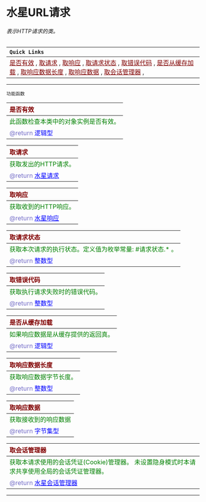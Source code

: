 # 水星URL请求
###### 表示HTTP请求的类。

| `Quick Links` |
|:----|
|<a href="#IsValid"  style="color:rgb(128,0,0)">是否有效</a> , <a href="#GetRequest"  style="color:rgb(128,0,0)">取请求</a> , <a href="#GetResponse"  style="color:rgb(128,0,0)">取响应</a> , <a href="#GetRequestStatus"  style="color:rgb(128,0,0)">取请求状态</a> , <a href="#GetRequestError"  style="color:rgb(128,0,0)">取错误代码</a> , <a href="#ResponseWasCached"  style="color:rgb(128,0,0)">是否从缓存加载</a> , <a href="#GetResponseDataBytes"  style="color:rgb(128,0,0)">取响应数据长度</a> , <a href="#GetResponseData"  style="color:rgb(128,0,0)">取响应数据</a> , <a href="#GetCookieManager"  style="color:rgb(128,0,0)">取会话管理器</a> , |

---------------------
 `功能函数` <br/>

| <span style="color:rgb(128,0,0)" id="IsValid">是否有效</span> |
|:----|
| <span style="color:rgb(0,128,0)">此函数检查本类中的对象实例是否有效。<span> |
| <span style="color: rgb(117, 110, 200)">@return </span> <span style ="color: blue">逻辑型</span> |


| <span style="color:rgb(128,0,0)" id="GetRequest">取请求</span> |
|:----|
| <span style="color:rgb(0,128,0)">获取发出的HTTP请求。<span> |
| <span style="color: rgb(117, 110, 200)">@return </span> <a href="ProxyRequest.md" style ="color: blue">水星请求</a> |


| <span style="color:rgb(128,0,0)" id="GetResponse">取响应</span> |
|:----|
| <span style="color:rgb(0,128,0)">获取收到的HTTP响应。<span> |
| <span style="color: rgb(117, 110, 200)">@return </span> <a href="ProxyResponse.md" style ="color: blue">水星响应</a> |


| <span style="color:rgb(128,0,0)" id="GetRequestStatus">取请求状态</span> |
|:----|
| <span style="color:rgb(0,128,0)">获取本次请求的执行状态。定义值为枚举常量: #请求状态.* 。<span> |
| <span style="color: rgb(117, 110, 200)">@return </span> <span style ="color: blue">整数型</span> |


| <span style="color:rgb(128,0,0)" id="GetRequestError">取错误代码</span> |
|:----|
| <span style="color:rgb(0,128,0)">获取执行请求失败时的错误代码。<span> |
| <span style="color: rgb(117, 110, 200)">@return </span> <span style ="color: blue">整数型</span> |


| <span style="color:rgb(128,0,0)" id="ResponseWasCached">是否从缓存加载</span> |
|:----|
| <span style="color:rgb(0,128,0)">如果响应数据是从缓存提供的返回真。<span> |
| <span style="color: rgb(117, 110, 200)">@return </span> <span style ="color: blue">逻辑型</span> |


| <span style="color:rgb(128,0,0)" id="GetResponseDataBytes">取响应数据长度</span> |
|:----|
| <span style="color:rgb(0,128,0)">获取响应数据字节长度。<span> |
| <span style="color: rgb(117, 110, 200)">@return </span> <span style ="color: blue">整数型</span> |


| <span style="color:rgb(128,0,0)" id="GetResponseData">取响应数据</span> |
|:----|
| <span style="color:rgb(0,128,0)">获取接收到的响应数据   <span> |
| <span style="color: rgb(117, 110, 200)">@return </span> <span style ="color: blue">字节集型</span> |


| <span style="color:rgb(128,0,0)" id="GetCookieManager">取会话管理器</span> |
|:----|
| <span style="color:rgb(0,128,0)">获取本请求使用的会话凭证(Cookie)管理器。 未设置隐身模式时本请求共享使用全局的会话凭证管理器。<span> |
| <span style="color: rgb(117, 110, 200)">@return </span> <a href="ProxyCookieManager.md" style ="color: blue">水星会话管理器</a> |


----------------------

<link rel="stylesheet" href="../gitalk.min.css">
<script src="../gitalk.min.js"></script>
<div id="gitalk-container"></div>
<script>
    var gitalk = new Gitalk({
        clientID: 'd17d49be2e680b77a84d',
        clientSecret:'9364cb456dda6401cb71d65092489e75c9f11872',
        repo: 'ecef_comment',
        owner: 'kirino17',
        admin: ['kirino17'],
        id: location.pathname
    });
    gitalk.render('gitalk-container');
</script>
